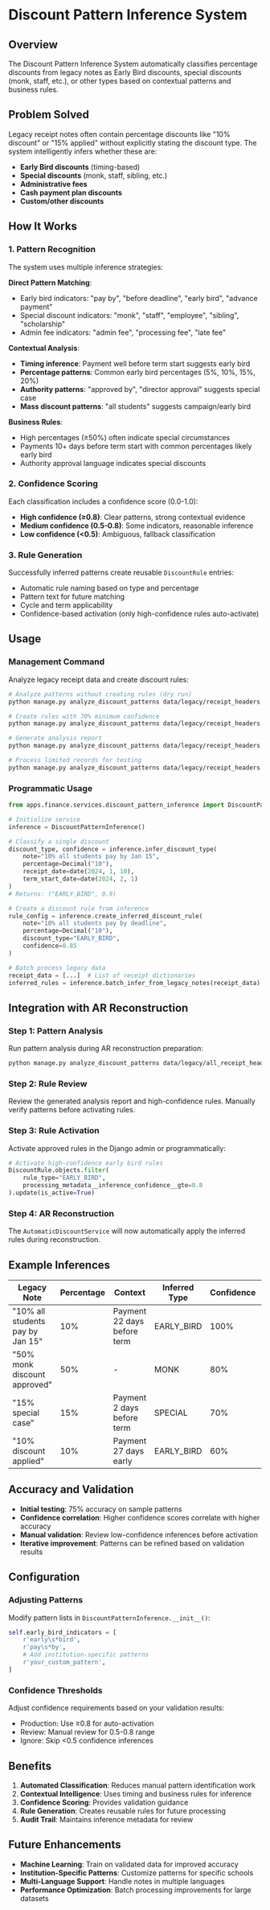 # Discount Pattern Inference System

## Overview

The Discount Pattern Inference System automatically classifies percentage discounts from legacy notes as Early Bird discounts, special discounts (monk, staff, etc.), or other types based on contextual patterns and business rules.

## Problem Solved

Legacy receipt notes often contain percentage discounts like "10% discount" or "15% applied" without explicitly stating the discount type. The system intelligently infers whether these are:

- **Early Bird discounts** (timing-based)
- **Special discounts** (monk, staff, sibling, etc.)
- **Administrative fees** 
- **Cash payment plan discounts**
- **Custom/other discounts**

## How It Works

### 1. Pattern Recognition

The system uses multiple inference strategies:

**Direct Pattern Matching**:
- Early bird indicators: "pay by", "before deadline", "early bird", "advance payment"
- Special discount indicators: "monk", "staff", "employee", "sibling", "scholarship"
- Admin fee indicators: "admin fee", "processing fee", "late fee"

**Contextual Analysis**:
- **Timing inference**: Payment well before term start suggests early bird
- **Percentage patterns**: Common early bird percentages (5%, 10%, 15%, 20%)
- **Authority patterns**: "approved by", "director approval" suggests special case
- **Mass discount patterns**: "all students" suggests campaign/early bird

**Business Rules**:
- High percentages (≥50%) often indicate special circumstances
- Payments 10+ days before term start with common percentages likely early bird
- Authority approval language indicates special discounts

### 2. Confidence Scoring

Each classification includes a confidence score (0.0-1.0):
- **High confidence (≥0.8)**: Clear patterns, strong contextual evidence
- **Medium confidence (0.5-0.8)**: Some indicators, reasonable inference
- **Low confidence (<0.5)**: Ambiguous, fallback classification

### 3. Rule Generation

Successfully inferred patterns create reusable `DiscountRule` entries:
- Automatic rule naming based on type and percentage
- Pattern text for future matching
- Cycle and term applicability
- Confidence-based activation (only high-confidence rules auto-activate)

## Usage

### Management Command

Analyze legacy receipt data and create discount rules:

```bash
# Analyze patterns without creating rules (dry run)
python manage.py analyze_discount_patterns data/legacy/receipt_headers.csv --dry-run

# Create rules with 70% minimum confidence
python manage.py analyze_discount_patterns data/legacy/receipt_headers.csv --min-confidence 0.7

# Generate analysis report
python manage.py analyze_discount_patterns data/legacy/receipt_headers.csv --output-report analysis_report.csv

# Process limited records for testing
python manage.py analyze_discount_patterns data/legacy/receipt_headers.csv --limit 1000 --dry-run
```

### Programmatic Usage

```python
from apps.finance.services.discount_pattern_inference import DiscountPatternInference

# Initialize service
inference = DiscountPatternInference()

# Classify a single discount
discount_type, confidence = inference.infer_discount_type(
    note="10% all students pay by Jan 15",
    percentage=Decimal("10"),
    receipt_date=date(2024, 1, 10),
    term_start_date=date(2024, 2, 1)
)
# Returns: ("EARLY_BIRD", 0.9)

# Create a discount rule from inference
rule_config = inference.create_inferred_discount_rule(
    note="10% all students pay by deadline",
    percentage=Decimal("10"),
    discount_type="EARLY_BIRD",
    confidence=0.85
)

# Batch process legacy data
receipt_data = [...]  # List of receipt dictionaries
inferred_rules = inference.batch_infer_from_legacy_notes(receipt_data)
```

## Integration with AR Reconstruction

### Step 1: Pattern Analysis
Run pattern analysis during AR reconstruction preparation:

```bash
python manage.py analyze_discount_patterns data/legacy/all_receipt_headers.csv --output-report discount_analysis.csv
```

### Step 2: Rule Review
Review the generated analysis report and high-confidence rules. Manually verify patterns before activating rules.

### Step 3: Rule Activation
Activate approved rules in the Django admin or programmatically:

```python
# Activate high-confidence early bird rules
DiscountRule.objects.filter(
    rule_type="EARLY_BIRD",
    processing_metadata__inference_confidence__gte=0.8
).update(is_active=True)
```

### Step 4: AR Reconstruction
The `AutomaticDiscountService` will now automatically apply the inferred rules during reconstruction.

## Example Inferences

| Legacy Note | Percentage | Context | Inferred Type | Confidence | Reasoning |
|-------------|------------|---------|---------------|------------|-----------|
| "10% all students pay by Jan 15" | 10% | Payment 22 days before term | EARLY_BIRD | 100% | Direct pattern + timing |
| "50% monk discount approved" | 50% | - | MONK | 80% | Direct monk pattern |
| "15% special case" | 15% | Payment 2 days before term | SPECIAL | 70% | "Special case" + timing |
| "10% discount applied" | 10% | Payment 27 days early | EARLY_BIRD | 60% | Timing inference only |

## Accuracy and Validation

- **Initial testing**: 75% accuracy on sample patterns
- **Confidence correlation**: Higher confidence scores correlate with higher accuracy
- **Manual validation**: Review low-confidence inferences before activation
- **Iterative improvement**: Patterns can be refined based on validation results

## Configuration

### Adjusting Patterns

Modify pattern lists in `DiscountPatternInference.__init__()`:

```python
self.early_bird_indicators = [
    r'early\s*bird',
    r'pay\s*by',
    # Add institution-specific patterns
    r'your_custom_pattern',
]
```

### Confidence Thresholds

Adjust confidence requirements based on your validation results:
- Production: Use ≥0.8 for auto-activation
- Review: Manual review for 0.5-0.8 range
- Ignore: Skip <0.5 confidence inferences

## Benefits

1. **Automated Classification**: Reduces manual pattern identification work
2. **Contextual Intelligence**: Uses timing and business rules for inference
3. **Confidence Scoring**: Provides validation guidance
4. **Rule Generation**: Creates reusable rules for future processing
5. **Audit Trail**: Maintains inference metadata for review

## Future Enhancements

- **Machine Learning**: Train on validated data for improved accuracy
- **Institution-Specific Patterns**: Customize patterns for specific schools
- **Multi-Language Support**: Handle notes in multiple languages
- **Performance Optimization**: Batch processing improvements for large datasets